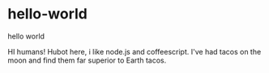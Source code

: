 # hello-world
hello world

HI humans!
Hubot here, i like node.js and coffeescript.
I've had tacos on the moon and find them far superior to Earth tacos.
